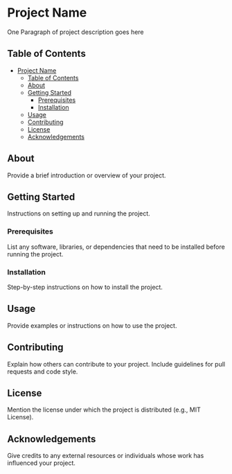 # Project Name

One Paragraph of project description goes here

## Table of Contents

- [Project Name](#project-name)
  - [Table of Contents](#table-of-contents)
  - [About](#about)
  - [Getting Started](#getting-started)
    - [Prerequisites](#prerequisites)
    - [Installation](#installation)
  - [Usage](#usage)
  - [Contributing](#contributing)
  - [License](#license)
  - [Acknowledgements](#acknowledgements)

## About

Provide a brief introduction or overview of your project.

## Getting Started

Instructions on setting up and running the project.

### Prerequisites

List any software, libraries, or dependencies that need to be installed before running the project.

### Installation

Step-by-step instructions on how to install the project.

## Usage

Provide examples or instructions on how to use the project.

## Contributing

Explain how others can contribute to your project. Include guidelines for pull requests and code style.

## License

Mention the license under which the project is distributed (e.g., MIT License).

## Acknowledgements

Give credits to any external resources or individuals whose work has influenced your project.